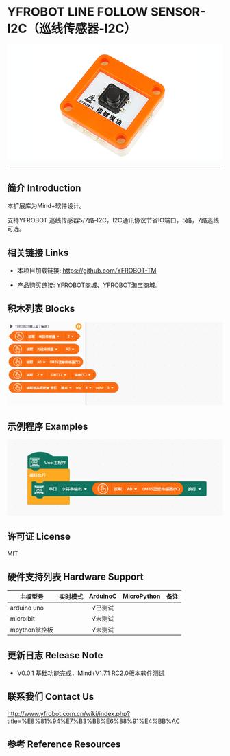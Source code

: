 # YFROBOT LINE FOLLOW SENSOR-I2C（巡线传感器-I2C）

![](./arduinoC/_images/featured.png)

---------------------------------------------------------

## 简介 Introduction

本扩展库为Mind+软件设计。

支持YFROBOT 巡线传感器5/7路-I2C，I2C通讯协议节省IO端口，5路，7路巡线可选。


## 相关链接 Links
* 本项目加载链接: https://github.com/YFROBOT-TM

* 产品购买链接: [YFROBOT商城](https://www.yfrobot.com/)、[YFROBOT淘宝商城](https://yfrobot.taobao.com/).


## 积木列表 Blocks
![](./arduinoC/_images/blocks.png)


## 示例程序 Examples
![](./arduinoC/_images/example.png)


## 许可证 License
MIT


## 硬件支持列表 Hardware Support
主板型号                | 实时模式    | ArduinoC   | MicroPython    | 备注
------------------ | :----------: | :----------: | :---------: | -----
arduino uno        |             |       √已测试       |             | 
micro:bit        |             |       √未测试       |             | 
mpython掌控板        |             |        √未测试      |             | 


## 更新日志 Release Note
* V0.0.1  基础功能完成，Mind+V1.7.1 RC2.0版本软件测试


## 联系我们 Contact Us
http://www.yfrobot.com.cn/wiki/index.php?title=%E8%81%94%E7%B3%BB%E6%88%91%E4%BB%AC


## 参考 Reference Resources
